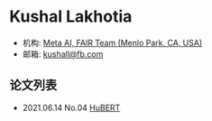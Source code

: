 # Kushal Lakhotia

- 机构: [Meta AI, FAIR Team (Menlo Park, CA, USA)](../Institutions/Meta.AI.md)
- 邮箱: kushall@fb.com

## 论文列表

- 2021.06.14 No.04 [HuBERT](../Models/Speech_Representaion/2021.06.14_HuBERT.md)